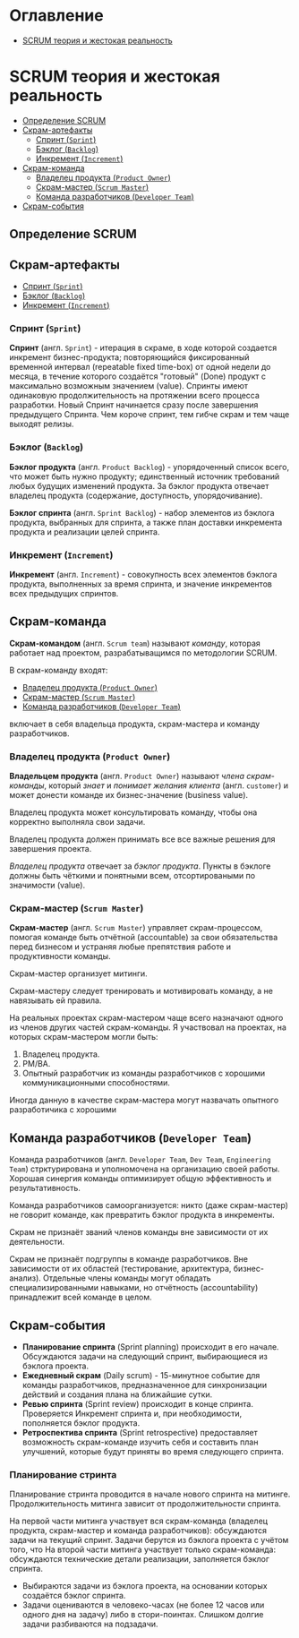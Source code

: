 # Оглавление
- [SCRUM теория и жестокая реальность](#scrum-теория-и-жестокая-реальность)

# SCRUM теория и жестокая реальность
- [Определение SCRUM](#определение-scrum)
- [Скрам-артефакты](#скрам-артефакты)
  - [Спринт (`Sprint`)](#спринт-sprint)
  - [Бэклог (`Backlog`)](#бэклог-backlog)
  - [Инкремент (`Increment`)](#инкремент-increment)
- [Скрам-команда](#скрам-команда)
  - [Владелец продукта (`Product Owner`)](#владелец-продукта-product-owner)
  - [Скрам-мастер (`Scrum Master`)](#скрам-мастер-scrum-master)
  - [Команда разработчиков (`Developer Team`)](#команда-разработчиков-developer-team)
- [Скрам-события](#скрам-события)

## Определение SCRUM

## Скрам-артефакты
- [Спринт (`Sprint`)](#спринт-sprint)
- [Бэклог (`Backlog`)](#бэклог-backlog)
- [Инкремент (`Increment`)](#инкремент-increment)

### Спринт (`Sprint`)

**Спринт** (англ. `Sprint`) - итерация в скраме, в ходе которой создается инкремент бизнес-продукта; повторяющийся фиксированный временной интервал (repeatable fixed time-box) от одной недели до месяца, в течение которого создаётся "готовый" (Done) продукт с максимально возможным значением (value). Спринты имеют одинаковую продолжительность на протяжении всего процесса разработки. Новый Спринт начинается сразу после завершения предыдущего Спринта. Чем короче спринт, тем гибче скрам и тем чаще выходят релизы.
 
### Бэклог (`Backlog`)
 
**Бэклог продукта** (англ. `Product Backlog`) - упорядоченный список всего, что может быть нужно продукту; единственный источник требований любых будущих изменений продукта. За бэклог продукта отвечает владелец продукта (содержание, доступность, упорядочивание).

**Бэклог спринта** (англ. `Sprint Backlog`) - набор элементов из бэклога продукта, выбранных для спринта, а также план доставки инкремента продукта и реализации целей спринта.

### Инкремент (`Increment`)

**Инкремент** (англ. `Increment`) - совокупность всех элементов бэклога продукта, выполненных за время спринта, и значение инкрементов всех предыдущих спринтов.

## Скрам-команда
**Скрам-командом** (англ. `Scrum team`) называют *команду*, которая работает над проектом, разрабатыващимся по методологии SCRUM.

В скрам-команду входят:
- [Владелец продукта (`Product Owner`)](#владелец-продукта-product-owner)
- [Скрам-мастер (`Scrum Master`)](#скрам-мастер-scrum-master)
- [Команда разработчиков (`Developer Team`)](#команда-разработчиков-developer-team)

включает в себя владельца продукта, скрам-мастера и команду разработчиков.

### Владелец продукта (`Product Owner`)

**Владельцем продукта** (англ. `Product Owner`) называют *члена скрам-команды*, который *знает* и *понимает желания клиента* (англ. `customer`) и может донести команде их бизнес-значение (business value). 

Владелец продукта может консультировать команду, чтобы она корректно выполняла свои задачи.  

Владелец продукта должен принимать все все важные решения для завершения проекта.

*Владелец продукта* отвечает за *бэклог продукта*. Пункты в бэклоге должны быть чёткими и понятными всем, отсортироваными по значимости (value).

### Скрам-мастер (`Scrum Master`)

**Скрам-мастер** (англ. `Scrum Master`) управляет скрам-процессом, помогая команде быть отчётной (accountable) за свои обязательства перед бизнесом и устраняя любые препятствия работе и продуктивности команды. 

Скрам-мастер организует митинги.

Скрам-мастеру следует тренировать и мотивировать команду, а не навязывать ей правила.

На реальных проектах скрам-мастером чаще всего назначают одного из членов других частей скрам-команды. Я участвовал на проектах, на которых скрам-мастером могли быть:
1) Владелец продукта.
2) PM/BA. 
3) Опытный разработчик из команды разработчиков с хорошими коммуникационными способностями. 

Иногда данную в качестве скрам-мастера могут назвачать опытного разработичика с хорошими 

## Команда разработчиков (`Developer Team`)

Команда разработчиков (англ. `Developer Team`, `Dev Team`, `Engineering Team`) стрктурирована и уполномочена на организацию своей работы. Хорошая синергия команды оптимизирует общую эффективность и результативность.

Команда разработчиков самоорганизуется: никто (даже скрам-мастер) не говорит команде, как превратить бэклог продукта в инкременты.

Скрам не признаёт званий членов команды вне зависимости от их деятельности.

Скрам не признаёт подгруппы в команде разработчиков. Вне зависимости от их областей (тестирование, архитектура, бизнес-анализ). Отдельные члены команды могут обладать специализированными навыками, но отчётность (accountability) принадлежит всей команде в целом.


## Скрам-события

* **Планирование спринта** (Sprint planning) происходит в его начале. Обсуждаются задачи на следующий спринт, выбирающиеся из бэклога проекта.
* **Ежедневный скрам** (Daily scrum) - 15-минутное событие для команды разработчиков, предназначенное для синхронизации действий и создания плана на ближайшие сутки.
* **Ревью спринта** (Sprint review) происходит в конце спринта. Проверяется Инкремент спринта и, при необходимости, пополняется бэклог продукта.
* **Ретроспектива спринта** (Sprint retrospective) предоставляет возможность скрам-команде изучить себя и составить план улучшений, которые будут приняты во время следующего спринта. 

### Планирование стринта

Планирование стринта проводится в начале нового спринта на митинге.  
Продолжительность митинга зависит от продолжительности спринта.

На первой части митинга участвует вся скрам-команда (владелец продукта, скрам-мастер и команда разработчиков): обсуждаются задачи на текущий спринт. Задачи берутся из бэклога проекта с учётом того, что 
На второй части митинга участвует только скрам-команда: обсуждаются технические детали реализации, заполняется бэклог спринта.

* Выбираются задачи из бэклога проекта, на основании которых создаётся бэклог спринта.
* Задачи оцениваются в человеко-часах (не более 12 часов или одного дня на задачу) либо в стори-поинтах. Слишком долгие задачи разбиваются на подзадачи.

### 
